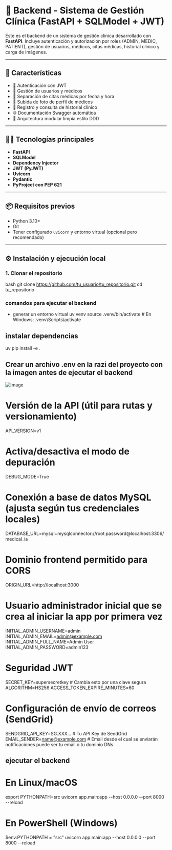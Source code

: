 # 🏥 Backend - Sistema de Gestión Clínica (FastAPI + SQLModel + JWT)

Este es el backend de un sistema de gestión clínica desarrollado con **FastAPI**. Incluye autenticación y autorización por roles (ADMIN, MEDIC, PATIENT), gestión de usuarios, médicos, citas médicas, historial clínico y carga de imágenes.

---

## 🚀 Características

- 🔐 Autenticación con JWT
- 👤 Gestión de usuarios y médicos
- 📅 Separación de citas médicas por fecha y hora
- 📁 Subida de foto de perfil de médicos
- 📄 Registro y consulta de historial clínico
- 🌐 Documentación Swagger automática
- 🧩 Arquitectura modular limpia estilo DDD

---

## 🧑‍💻 Tecnologías principales

- **FastAPI**
- **SQLModel**
- **Dependency Injector**
- **JWT (PyJWT)**
- **Uvicorn**
- **Pydantic**
- **PyProject con PEP 621**

---

## 📦 Requisitos previos

- Python 3.10+
- Git
- Tener configurado `uvicorn` y entorno virtual (opcional pero recomendado)

---

## ⚙️ Instalación y ejecución local

### 1. Clonar el repositorio
bash
git clone https://github.com/tu_usuario/tu_repositorio.git
cd tu_repositorio


### comandos para ejecutar el backend
- generar un entorno virtual
uv venv
source .venv/bin/activate     # En Windows: .venv\Scripts\activate



## instalar dependencias

uv pip install -e .



## Crear un archivo .env en la razi del proyecto con la imagen antes de ejecutar el backend

![image](https://github.com/user-attachments/assets/40a1e9e6-d506-41a3-a879-ae10d38d30ea)


# Versión de la API (útil para rutas y versionamiento)
API_VERSION=v1

# Activa/desactiva el modo de depuración
DEBUG_MODE=True

# Conexión a base de datos MySQL (ajusta según tus credenciales locales)
DATABASE_URL=mysql+mysqlconnector://root:password@localhost:3306/medical_ia

# Dominio frontend permitido para CORS
ORIGIN_URL=http://localhost:3000

# Usuario administrador inicial que se crea al iniciar la app por primera vez
INITIAL_ADMIN_USERNAME=admin
INITIAL_ADMIN_EMAIL=admin@example.com
INITIAL_ADMIN_FULL_NAME=Admin User
INITIAL_ADMIN_PASSWORD=admin123

# Seguridad JWT
SECRET_KEY=supersecretkey             # Cambia esto por una clave segura
ALGORITHM=HS256
ACCESS_TOKEN_EXPIRE_MINUTES=60

# Configuración de envío de correos (SendGrid)
SENDGRID_API_KEY=SG.XXX...            # Tu API Key de SendGrid
EMAIL_SENDER=name@example.com   # Email desde el cual se enviarán notificaciones puede ser tu email o tu dominio DNs



## ejecutar el backend
# En Linux/macOS
export PYTHONPATH=src
uvicorn app.main:app --host 0.0.0.0 --port 8000 --reload

# En PowerShell (Windows)
$env:PYTHONPATH = "src"
uvicorn app.main:app --host 0.0.0.0 --port 8000 --reload




